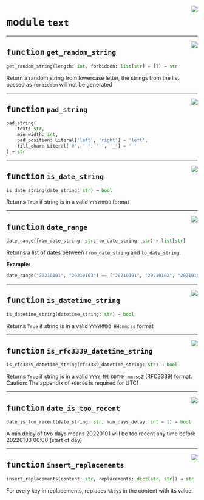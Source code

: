 <!-- markdownlint-disable -->

<a href="https://github.com/tum-esm/utils/tree/main/tum_esm_utils/text.py#L0"><img align="right" style="float:right;" src="https://img.shields.io/badge/-source-cccccc?style=flat-square"></a>

# <kbd>module</kbd> `text`





---

<a href="https://github.com/tum-esm/utils/tree/main/tum_esm_utils/text.py#L8"><img align="right" style="float:right;" src="https://img.shields.io/badge/-source-cccccc?style=flat-square"></a>

## <kbd>function</kbd> `get_random_string`

```python
get_random_string(length: int, forbidden: list[str] = []) → str
```

Return a random string from lowercase letter, the strings from the list passed as `forbidden` will not be generated 


---

<a href="https://github.com/tum-esm/utils/tree/main/tum_esm_utils/text.py#L19"><img align="right" style="float:right;" src="https://img.shields.io/badge/-source-cccccc?style=flat-square"></a>

## <kbd>function</kbd> `pad_string`

```python
pad_string(
    text: str,
    min_width: int,
    pad_position: Literal['left', 'right'] = 'left',
    fill_char: Literal['0', ' ', '-', '_'] = ' '
) → str
```






---

<a href="https://github.com/tum-esm/utils/tree/main/tum_esm_utils/text.py#L32"><img align="right" style="float:right;" src="https://img.shields.io/badge/-source-cccccc?style=flat-square"></a>

## <kbd>function</kbd> `is_date_string`

```python
is_date_string(date_string: str) → bool
```

Returns `True` if string is in a valid `YYYYMMDD` format 


---

<a href="https://github.com/tum-esm/utils/tree/main/tum_esm_utils/text.py#L41"><img align="right" style="float:right;" src="https://img.shields.io/badge/-source-cccccc?style=flat-square"></a>

## <kbd>function</kbd> `date_range`

```python
date_range(from_date_string: str, to_date_string: str) → list[str]
```

Returns a list of dates between `from_date_string` and `to_date_string`. 



**Example:**
 

```python
date_range("20210101", "20210103") == ["20210101", "20210102", "20210103"]
``` 


---

<a href="https://github.com/tum-esm/utils/tree/main/tum_esm_utils/text.py#L64"><img align="right" style="float:right;" src="https://img.shields.io/badge/-source-cccccc?style=flat-square"></a>

## <kbd>function</kbd> `is_datetime_string`

```python
is_datetime_string(datetime_string: str) → bool
```

Returns `True` if string is in a valid `YYYYMMDD HH:mm:ss` format 


---

<a href="https://github.com/tum-esm/utils/tree/main/tum_esm_utils/text.py#L73"><img align="right" style="float:right;" src="https://img.shields.io/badge/-source-cccccc?style=flat-square"></a>

## <kbd>function</kbd> `is_rfc3339_datetime_string`

```python
is_rfc3339_datetime_string(rfc3339_datetime_string: str) → bool
```

Returns `True` if string is in a valid `YYYY-MM-DDTHH:mm:ssZ` (RFC3339) format. Caution: The appendix of `+00:00` is required for UTC! 


---

<a href="https://github.com/tum-esm/utils/tree/main/tum_esm_utils/text.py#L83"><img align="right" style="float:right;" src="https://img.shields.io/badge/-source-cccccc?style=flat-square"></a>

## <kbd>function</kbd> `date_is_too_recent`

```python
date_is_too_recent(date_string: str, min_days_delay: int = 1) → bool
```

A min delay of two days means 20220101 will be too recent any time before 20220103 00:00 (start of day) 


---

<a href="https://github.com/tum-esm/utils/tree/main/tum_esm_utils/text.py#L95"><img align="right" style="float:right;" src="https://img.shields.io/badge/-source-cccccc?style=flat-square"></a>

## <kbd>function</kbd> `insert_replacements`

```python
insert_replacements(content: str, replacements: dict[str, str]) → str
```

For every key in replacements, replaces `%key$` in the content with its value. 


